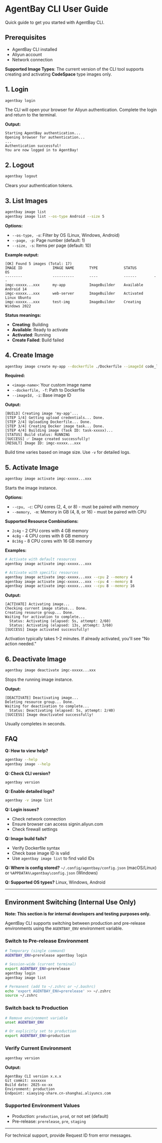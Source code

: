 # AgentBay CLI User Guide

Quick guide to get you started with AgentBay CLI.

## Prerequisites

- AgentBay CLI installed
- Aliyun account
- Network connection

**Supported Image Types**: The current version of the CLI tool supports creating and activating **CodeSpace** type images only.

## 1. Login

```bash
agentbay login
```

The CLI will open your browser for Aliyun authentication. Complete the login and return to the terminal.

**Output:**
```
Starting AgentBay authentication...
Opening browser for authentication...
...
Authentication successful!
You are now logged in to AgentBay!
```

## 2. Logout

```bash
agentbay logout
```

Clears your authentication tokens.

## 3. List Images

```bash
agentbay image list
agentbay image list --os-type Android --size 5
```

**Options:**
- `--os-type, -o`: Filter by OS (Linux, Windows, Android)
- `--page, -p`: Page number (default: 1)
- `--size, -s`: Items per page (default: 10)

**Example output:**
```
[OK] Found 5 images (Total: 17)
IMAGE ID              IMAGE NAME       TYPE            STATUS        OS
--------              ----------       ----            ------        --
imgc-xxxxx...xxx      my-app           ImageBuilder    Available     Android 14
imgc-xxxxx...xxx      web-server       ImageBuilder    Activated     Linux Ubuntu
imgc-xxxxx...xxx      test-img         ImageBuilder    Creating      Windows 2022
```

**Status meanings:**
- **Creating**: Building
- **Available**: Ready to activate
- **Activated**: Running
- **Create Failed**: Build failed

## 4. Create Image

```bash
agentbay image create my-app --dockerfile ./Dockerfile --imageId code_latest
```

**Required:**
- `<image-name>`: Your custom image name
- `--dockerfile, -f`: Path to Dockerfile
- `--imageId, -i`: Base image ID

**Output:**
```
[BUILD] Creating image 'my-app'...
[STEP 1/4] Getting upload credentials... Done.
[STEP 2/4] Uploading Dockerfile... Done.
[STEP 3/4] Creating Docker image task... Done.
[STEP 4/4] Building image (Task ID: task-xxxxx)...
[STATUS] Build status: RUNNING
[SUCCESS] ✅ Image created successfully!
[RESULT] Image ID: imgc-xxxxx...xxx
```

Build time varies based on image size. Use `-v` for detailed logs.

## 5. Activate Image

```bash
agentbay image activate imgc-xxxxx...xxx
```

Starts the image instance.

**Options:**
- `--cpu, -c`: CPU cores (2, 4, or 8) - must be paired with memory
- `--memory, -m`: Memory in GB (4, 8, or 16) - must be paired with CPU

**Supported Resource Combinations:**
- `2c4g` - 2 CPU cores with 4 GB memory
- `4c8g` - 4 CPU cores with 8 GB memory
- `8c16g` - 8 CPU cores with 16 GB memory

**Examples:**
```bash
# Activate with default resources
agentbay image activate imgc-xxxxx...xxx

# Activate with specific resources
agentbay image activate imgc-xxxxx...xxx --cpu 2 --memory 4
agentbay image activate imgc-xxxxx...xxx --cpu 4 --memory 8
agentbay image activate imgc-xxxxx...xxx --cpu 8 --memory 16
```

**Output:**
```
[ACTIVATE] Activating image...
Checking current image status... Done.
Creating resource group... Done.
Waiting for activation to complete...
  Status: Activating (elapsed: 5s, attempt: 2/60)
  Status: Activating (elapsed: 13s, attempt: 3/60)
[SUCCESS] Image activated successfully!
```

Activation typically takes 1-2 minutes. If already activated, you'll see "No action needed."

## 6. Deactivate Image

```bash
agentbay image deactivate imgc-xxxxx...xxx
```

Stops the running image instance.

**Output:**
```
[DEACTIVATE] Deactivating image...
Deleting resource group... Done.
Waiting for deactivation to complete...
  Status: Deactivating (elapsed: 5s, attempt: 2/40)
[SUCCESS] Image deactivated successfully!
```

Usually completes in seconds.

## FAQ

**Q: How to view help?**
```bash
agentbay --help
agentbay image --help
```

**Q: Check CLI version?**
```bash
agentbay version
```

**Q: Enable detailed logs?**
```bash
agentbay -v image list
```

**Q: Login issues?**
- Check network connection
- Ensure browser can access signin.aliyun.com
- Check firewall settings

**Q: Image build fails?**
- Verify Dockerfile syntax
- Check base image ID is valid
- Use `agentbay image list` to find valid IDs

**Q: Where is config stored?**
`~/.config/agentbay/config.json` (macOS/Linux) or `%APPDATA%\agentbay\config.json` (Windows)

**Q: Supported OS types?**
Linux, Windows, Android

---

## Environment Switching (Internal Use Only)

**Note: This section is for internal developers and testing purposes only.**

AgentBay CLI supports switching between production and pre-release environments using the `AGENTBAY_ENV` environment variable.

### Switch to Pre-release Environment

```bash
# Temporary (single command)
AGENTBAY_ENV=prerelease agentbay login

# Session-wide (current terminal)
export AGENTBAY_ENV=prerelease
agentbay login
agentbay image list

# Permanent (add to ~/.zshrc or ~/.bashrc)
echo 'export AGENTBAY_ENV=prerelease' >> ~/.zshrc
source ~/.zshrc
```

### Switch back to Production

```bash
# Remove environment variable
unset AGENTBAY_ENV

# Or explicitly set to production
export AGENTBAY_ENV=production
```

### Verify Current Environment

```bash
agentbay version
```

**Output:**
```
AgentBay CLI version x.x.x
Git commit: xxxxxxx
Build date: 2025-xx-xx
Environment: production
Endpoint: xiaoying-share.cn-shanghai.aliyuncs.com
```

### Supported Environment Values

- Production: `production`, `prod`, or not set (default)
- Pre-release: `prerelease`, `pre`, `staging`

---

For technical support, provide Request ID from error messages.


